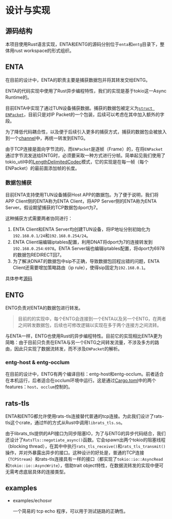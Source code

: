 
# 设计与实现

## 源码结构

本项目使用Rust语言实现，ENTA和ENTG的源码分别位于`enta`和`entg`目录下，整体用rust workspace的形式组织。

## ENTA

在目前的设计中，ENTA的职责主要是捕获数据包并将其转发交给ENTG。

ENTA的代码实现中使用了Rust异步编程特性，我们的实现是基于tokio这一Async Runtime的。

目前ENTA中实现了通过TUN设备捕获数据。捕获的数据包被定义为[`struct ENPacket`](../enta/src/packet.rs)，目前只是对IP Packet的一个包装，后续可以考虑在其中加入额外的字段。

为了降低代码耦合性，以及便于后续引入更多的捕获方式，捕获的数据包会被放入到一个[channel](https://docs.rs/tokio/1.20.1/tokio/sync/mpsc/fn.channel.html)中，再统一转发到ENTG。

由于TCP连接是面向字节流的，而`ENPacket`是逐帧（Frame）的，在将`ENPacket`通过字节流发送给ENTG时，必须要采取一种方式进行分帧。简单起见我们使用了tokio\_util中的[LengthDelimitedCodec](https://docs.rs/tokio-util/latest/tokio_util/codec/length_delimited/)模式，它的实现是在每一帧（每个ENPacket）的最前面添加帧的长度。

### 数据包捕获

目前ENTA支持使用TUN设备捕获Host APP的数据包。为了便于说明，我们将APP Client侧的ENTA称为ENTA Client，将APP Server侧的ENTA称为ENTA Server。假设期望捕获的TCP数据包dport为7。

这种捕获方式需要两者协同进行：
1. ENTA Client和ENTA Server均创建TUN设备，将IP地址分别初始化为`192.168.0.1/24`和`192.168.0.254/24`。
2. ENTA Client端编辑iptables配置，利用DNAT将dport为7的连接转发到`192.168.0.254:6978`。ENTA Server端也编辑iptables配置，将dport为6978的数据包REDIRECT回7。
3. 为了解决DNAT的数据包中sip不正确，导致数据包回程出错的问题，ENTA Client还需要增加策略路由（ip rule），使得sip固定为`192.168.0.1`。

具体参考[源码](../enta/src/capture/tun.rs)

## ENTG

ENTG负责对ENTA的数据包进行转发。

> 目前的的实现中，每个ENTG会连接到一个ENTA以及另一个ENTG，在两者之间转发数据包，后续也可修改逻辑以实现在多于两个连接方之间流转。

与ENTA一样，ENTG也使用Rust的异步编程特性。目前它的实现相比ENTA更为简略：由于目前只负责在ENTA与另一个ENTG之间转发流量，不涉及多方的路由，因此只实现了数据流转发，而不涉及`ENPacket`的解析。

### entg-host & entg-occlum

在目前的设计中，ENTG有两个编译目标：entg-host和entg-occlum。前者适合在本机运行，后者适合在occlum环境中运行。这是通过[Cargo.toml](../entg/Cargo.toml)中的两个features：`host`、`occlum`控制的。

## rats-tls

ENTA和ENTG都允许使用rats-tls连接替代普通的tcp连接。为此我们设计了rats-tls这个crate，通过ffi的方式从Rust中调用`librats_tls.so`。

由于librats\_tls提供的API接口为同步阻塞IO，为了与ENTG的异步代码结合，我们还设计了`RatsTls::negotiate_async()`函数。它会spawn出两个tokio的阻塞线程（blocking thread），在其中中执行`rats_tls_receive()`和`rats_tls_transmit()`操作，并对外暴露出异步的接口。这种设计的好处是，普通的TCP连接（`TCPStream`）和rats-tls连接具有一样的接口（都实现了`tokio::io::AsyncRead`和`tokio::io::AsyncWrite`），借助trait object特性，在数据流转发的实现中便可无需考虑底层具体的连接类型。

## examples

- examples/echosvr

    一个简易的 tcp echo 程序，可以用于测试链路的正确性。
